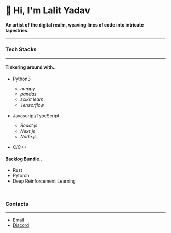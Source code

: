 <h1>👋 Hi, I'm Lalit Yadav</h1>
<h4>An artist of the digital realm, weaving lines of code into intricate tapestries.</h4>
<hr>

<h3> Tech Stacks</h3>
<hr>
<h4>Tinkering around with..</h4>
<ul>
  <li>Python3</li>
  <ul>
    <li><i>numpy</i></li>
    <li><i>pandas</i></li>
    <li><i>scikit learn</i></li>
    <li><i>Tensorflow</i></li>
  </ul>
  <br>
  <li>Javascript/TypeScript</li>
    <ul>
    <li><i>React.js</i></li>
    <li><i>Next.js</i></li>
    <li><i>Node.js</i></li>
  </ul>
  <br>
  <li>C/C++</li>
</ul>

<h4>Backlog Bundle..</h4>
<ul>
  <li>Rust</li>
  <li>Pytorch</li>
  <li>Deep Reinforcement Learning </li>
</ul>
<br>
<!-- contacts -->
<h3>Contacts</h3>
<hr>
<ul>
  <li><a href="mailto:lalityadav.x17@gmail.com">Email</a></li>
  <li><a href="www.discord/users/845576764705341470">Discord</a></li>
</ul>
